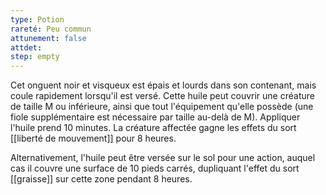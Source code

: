 ```yaml
---
type: Potion
rareté: Peu commun
attunement: false
attdet:
step: empty
---
```

Cet onguent noir et visqueux est épais et lourds dans son contenant, mais coule rapidement lorsqu'il est versé. Cette huile peut couvrir une créature de taille M ou inférieure, ainsi que tout l'équipement qu'elle possède (une fiole supplémentaire est nécessaire par taille au-delà de M). Appliquer l'huile prend 10 minutes. La créature affectée gagne les effets du sort [[liberté de mouvement]] pour 8 heures.

Alternativement, l'huile peut être versée sur le sol pour une action, auquel cas il couvre une surface de 10 pieds carrés, dupliquant l'effet du sort [[graisse]] sur cette zone pendant 8 heures. 